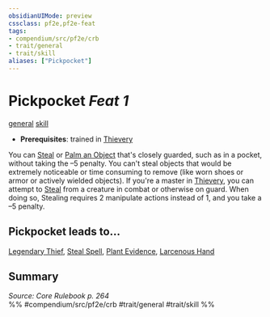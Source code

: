 ```yaml
---
obsidianUIMode: preview
cssclass: pf2e,pf2e-feat
tags:
- compendium/src/pf2e/crb
- trait/general
- trait/skill
aliases: ["Pickpocket"]
---
```

# Pickpocket  *Feat 1*  
[general](../../Rules/traits/general.md)  [skill](../../Rules/traits/skill.md)  

- **Prerequisites**: trained in [Thievery](../skills.md#Thievery)

You can [Steal](../../Rules/actions/steal.md) or [Palm an Object](../../Rules/actions/palm-an-object.md) that's closely guarded, such as in a pocket, without taking the –5 penalty. You can't steal objects that would be extremely noticeable or time consuming to remove (like worn shoes or armor or actively wielded objects). If you're a master in [Thievery](../skills.md#Thievery), you can attempt to [Steal](../../Rules/actions/steal.md) from a creature in combat or otherwise on guard. When doing so, Stealing requires 2 manipulate actions instead of 1, and you take a –5 penalty.

## Pickpocket leads to...

[Legendary Thief](legendary-thief.md), [Steal Spell](steal-spell-apg.md), [Plant Evidence](plant-evidence-apg.md), [Larcenous Hand](larcenous-hand-lotgb.md)

## Summary

*Source: Core Rulebook p. 264*  
%% #compendium/src/pf2e/crb #trait/general #trait/skill %%